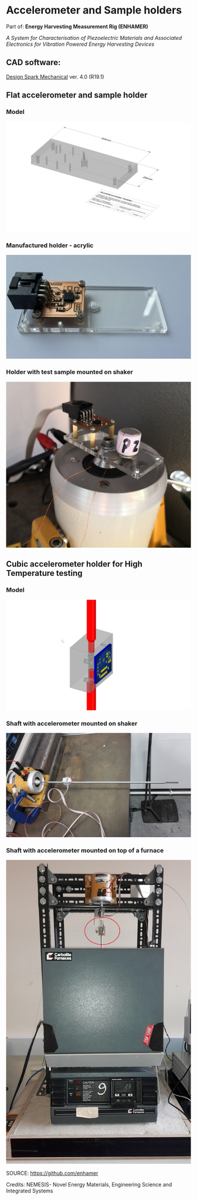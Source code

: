 # Accelerometer and Sample holders
Part of:
**Energy Harvesting Measurement Rig (ENHAMER)**

*A System for Characterisation of Piezoelectric Materials and Associated Electronics for Vibration Powered Energy Harvesting Devices*

## CAD software: 
[Design Spark Mechanical](https://www.rs-online.com/designspark/mechanical-software)
ver. 4.0 (R19.1)

## Flat accelerometer and sample holder
### Model
![Flat holder](_img/Acc-flat-model-iso.png)

### Manufactured holder - acrylic
![ADXL316 module mounted](_img/Acc-flat-acc-mounted.jpg)


### Holder with test sample mounted on shaker 
![Accelerometer & sample on shaker](_img/Acc-flat-acc-sample-mounted.jpg)



## Cubic accelerometer holder for High Temperature testing
### Model
![Cubic holder](_img/Acc-cubic-model-iso.png)

### Shaft with accelerometer mounted on shaker
![Cubic holder on accelerometer](_img/Acc-cubic-shaker-shaft.png)

### Shaft with accelerometer mounted on top of a furnace
![Cubic holder on accelerometer](_img/Acc-cubic-furnace.png)


SOURCE: https://github.com/enhamer

Credits: NEMESIS- Novel Energy Materials, Engineering Science and Integrated Systems